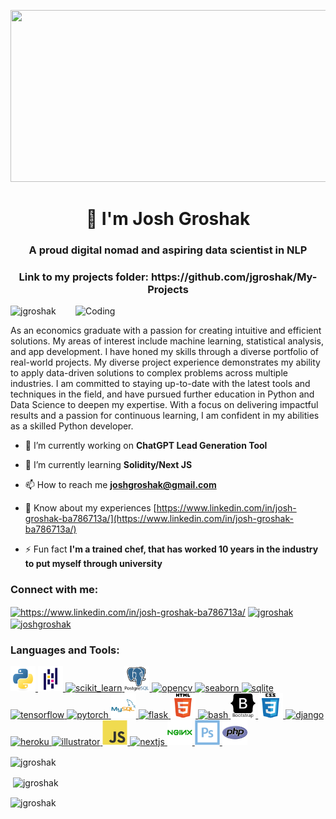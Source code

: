 <p align="center">
  <img width="750" height="275"
src="https://camo.githubusercontent.com/7b0d7056cf528da8971844af6dab6d746144ac7ef9b77af605ab7e3d3bc8a458/68747470733a2f2f6c6f6769636d6f6a6f2e636f6d2f6173736574732f646973742f6e65775f70616765732f696d616765732f6a732d6769662e676966">
</p>

<h1 align="center">👋 I'm Josh Groshak</h1>
<h3 align="center" >A proud digital nomad and aspiring data scientist in NLP</h3>
<h3 align="center" > Link to my projects folder: https://github.com/jgroshak/My-Projects</h3>
<img align="right" alt="Coding" width="400" src="https://media0.giphy.com/media/f6hnhHkks8bk4jwjh3/giphy.gif?cid=790b76115ba1ad43fa41914e45fa5973c74ad774a3e648e3&rid=giphy.gif&ct=s">


<p align="left"> <img src="https://komarev.com/ghpvc/?username=jgroshak&label=Profile%20views&color=0e75b6&style=flat" alt="jgroshak" /> </p>

As an economics graduate with a passion for creating intuitive and efficient solutions. My areas of interest include machine learning, statistical analysis, and app development. I have honed my skills through a diverse portfolio of real-world projects. My diverse project experience demonstrates my ability to apply data-driven solutions to complex problems across multiple industries. I am committed to staying up-to-date with the latest tools and techniques in the field, and have pursued further education in Python and Data Science to deepen my expertise. With a focus on delivering impactful results and a passion for continuous learning, I am confident in my abilities as a skilled Python developer.

- 🔭 I’m currently working on **ChatGPT Lead Generation Tool**

- 🌱 I’m currently learning **Solidity/Next JS**

- 📫 How to reach me **joshgroshak@gmail.com**

- 📄 Know about my experiences [https://www.linkedin.com/in/josh-groshak-ba786713a/](https://www.linkedin.com/in/josh-groshak-ba786713a/)

- ⚡ Fun fact **I'm a trained chef, that has worked 10 years in the industry to put myself through university**

<h3 align="left">Connect with me:</h3>
<p align="left">
<a href="https://linkedin.com/in/https://www.linkedin.com/in/josh-groshak-ba786713a/" target="blank"><img align="center" src="https://raw.githubusercontent.com/rahuldkjain/github-profile-readme-generator/master/src/images/icons/Social/linked-in-alt.svg" alt="https://www.linkedin.com/in/josh-groshak-ba786713a/" height="30" width="40" /></a>
<a href="https://stackoverflow.com/users/jgroshak" target="blank"><img align="center" src="https://raw.githubusercontent.com/rahuldkjain/github-profile-readme-generator/master/src/images/icons/Social/stack-overflow.svg" alt="jgroshak" height="30" width="40" /></a>
<a href="https://www.hackerrank.com/joshgroshak" target="blank"><img align="center" src="https://raw.githubusercontent.com/rahuldkjain/github-profile-readme-generator/master/src/images/icons/Social/hackerrank.svg" alt="joshgroshak" height="30" width="40" /></a>
</p>

<h3 align="left">Languages and Tools:</h3>
<p align="left"> <a href="https://www.python.org" target="_blank" rel="noreferrer"> <img src="https://raw.githubusercontent.com/devicons/devicon/master/icons/python/python-original.svg" alt="python" width="40" height="40"/> </a> <a href="https://pandas.pydata.org/" target="_blank" rel="noreferrer"> <img src="https://raw.githubusercontent.com/devicons/devicon/2ae2a900d2f041da66e950e4d48052658d850630/icons/pandas/pandas-original.svg" alt="pandas" width="40" height="40"/> </a> <a href="https://scikit-learn.org/" target="_blank" rel="noreferrer"> <img src="https://upload.wikimedia.org/wikipedia/commons/0/05/Scikit_learn_logo_small.svg" alt="scikit_learn" width="40" height="40"/> </a> <a href="https://www.postgresql.org" target="_blank" rel="noreferrer"> <img src="https://raw.githubusercontent.com/devicons/devicon/master/icons/postgresql/postgresql-original-wordmark.svg" alt="postgresql" width="40" height="40"/> </a> <a href="https://opencv.org/" target="_blank" rel="noreferrer"> <img src="https://www.vectorlogo.zone/logos/opencv/opencv-icon.svg" alt="opencv" width="40" height="40"/> </a> <a href="https://seaborn.pydata.org/" target="_blank" rel="noreferrer"> <img src="https://seaborn.pydata.org/_images/logo-mark-lightbg.svg" alt="seaborn" width="40" height="40"/> </a> <a href="https://www.sqlite.org/" target="_blank" rel="noreferrer"> <img src="https://www.vectorlogo.zone/logos/sqlite/sqlite-icon.svg" alt="sqlite" width="40" height="40"/> </a> <a href="https://www.tensorflow.org" target="_blank" rel="noreferrer"> <img src="https://www.vectorlogo.zone/logos/tensorflow/tensorflow-icon.svg" alt="tensorflow" width="40" height="40"/> </a> <a href="https://pytorch.org/" target="_blank" rel="noreferrer"> <img src="https://www.vectorlogo.zone/logos/pytorch/pytorch-icon.svg" alt="pytorch" width="40" height="40"/> </a> <a href="https://www.mysql.com/" target="_blank" rel="noreferrer"> <img src="https://raw.githubusercontent.com/devicons/devicon/master/icons/mysql/mysql-original-wordmark.svg" alt="mysql" width="40" height="40"/> </a> <a href="https://flask.palletsprojects.com/" target="_blank" rel="noreferrer"> <img src="https://www.vectorlogo.zone/logos/pocoo_flask/pocoo_flask-icon.svg" alt="flask" width="40" height="40"/> </a> <a href="https://www.w3.org/html/" target="_blank" rel="noreferrer"> <img src="https://raw.githubusercontent.com/devicons/devicon/master/icons/html5/html5-original-wordmark.svg" alt="html5" width="40" height="40"/> </a> <a href="https://www.gnu.org/software/bash/" target="_blank" rel="noreferrer"> <img src="https://www.vectorlogo.zone/logos/gnu_bash/gnu_bash-icon.svg" alt="bash" width="40" height="40"/> </a> <a href="https://getbootstrap.com" target="_blank" rel="noreferrer"> <img src="https://raw.githubusercontent.com/devicons/devicon/master/icons/bootstrap/bootstrap-plain-wordmark.svg" alt="bootstrap" width="40" height="40"/> </a> <a href="https://www.w3schools.com/css/" target="_blank" rel="noreferrer"> <img src="https://raw.githubusercontent.com/devicons/devicon/master/icons/css3/css3-original-wordmark.svg" alt="css3" width="40" height="40"/> </a> <a href="https://www.djangoproject.com/" target="_blank" rel="noreferrer"> <img src="https://cdn.worldvectorlogo.com/logos/django.svg" alt="django" width="40" height="40"/> </a>  <a href="https://heroku.com" target="_blank" rel="noreferrer"> <img src="https://www.vectorlogo.zone/logos/heroku/heroku-icon.svg" alt="heroku" width="40" height="40"/> </a> <a href="https://www.adobe.com/in/products/illustrator.html" target="_blank" rel="noreferrer"> <img src="https://www.vectorlogo.zone/logos/adobe_illustrator/adobe_illustrator-icon.svg" alt="illustrator" width="40" height="40"/> </a> <a href="https://developer.mozilla.org/en-US/docs/Web/JavaScript" target="_blank" rel="noreferrer"> <img src="https://raw.githubusercontent.com/devicons/devicon/master/icons/javascript/javascript-original.svg" alt="javascript" width="40" height="40"/> </a>  <a href="https://nextjs.org/" target="_blank" rel="noreferrer"> <img src="https://cdn.worldvectorlogo.com/logos/nextjs-2.svg" alt="nextjs" width="40" height="40"/> </a> <a href="https://www.nginx.com" target="_blank" rel="noreferrer"> <img src="https://raw.githubusercontent.com/devicons/devicon/master/icons/nginx/nginx-original.svg" alt="nginx" width="40" height="40"/> </a> <a href="https://www.photoshop.com/en" target="_blank" rel="noreferrer"> <img src="https://raw.githubusercontent.com/devicons/devicon/master/icons/photoshop/photoshop-line.svg" alt="photoshop" width="40" height="40"/> </a> <a href="https://www.php.net" target="_blank" rel="noreferrer"> <img src="https://raw.githubusercontent.com/devicons/devicon/master/icons/php/php-original.svg" alt="php" width="40" height="40"/> </a>   </p>

<p><img align="center" src="https://github-readme-stats.vercel.app/api/top-langs?username=jgroshak&show_icons=true&locale=en&layout=compact" alt="jgroshak" /></p>

<p>&nbsp;<img align="center" src="https://github-readme-stats.vercel.app/api?username=jgroshak&show_icons=true&locale=en" alt="jgroshak" /></p>

<p><img align="center" src="https://github-readme-streak-stats.herokuapp.com/?user=jgroshak&" alt="jgroshak" /></p>

